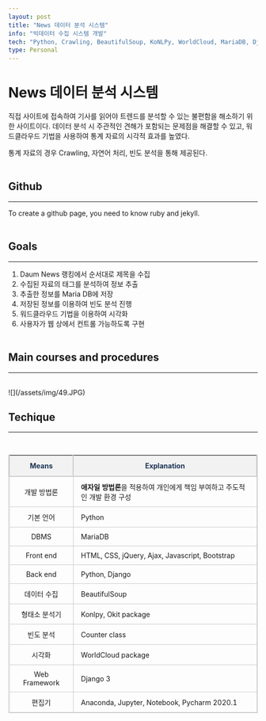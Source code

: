 ```yaml
---
layout: post
title: "News 데이터 분석 시스템"
info: "빅데이터 수집 시스템 개발"
tech: "Python, Crawling, BeautifulSoup, KoNLPy, WorldCloud, MariaDB, Django, Pycharm, HTML, CSS, jQuery, 	Ajax, Bootstrap"
type: Personal
---
```


<style>
  table {
      border-collapse: collapse;
      border-top: 1px solid #ccc;
      border-left: 1px solid #ccc;
      border-right: 1px solid #ccc;
      border-bottom: 1px solid #ccc;
  }
  table thead th {
  	  border-left: 2px solid #ccc;
  	  border-right: 2px solid #ccc;
  	  border-bottom: 2px solid #ccc;
      background-color: #F2F2F2;
      text-align: center;
      line-height: 1.5;
      padding: 10px;
      font-weight: bold;
      vertical-align: middle;
      color: #1b3453;
  }
  table td {
      padding: 10px 15px;
      vertical-align: middle;
      border-left: 1px solid #ccc;
      border-right: 1px solid #ccc;
      border-bottom: 1px solid #ccc;
}
</style>

# News 데이터 분석 시스템

직접 사이트에 접속하여 기사를 읽어야 트렌드를 분석할 수 있는 불편함을 해소하기 위한 사이트이다. 데이터 분석 시 주관적인 견해가 포함되는 문제점을 해결할 수 있고, 워드클라우드 기법을 사용하여 통계 자료의 시각적 효과를 높였다.

통계 자료의 경우 Crawling, 자연어 처리, 빈도 분석을 통해 제공된다.<br><br>


## Github
---
To create a github page, you need to know ruby and jekyll.
<br><br>

## Goals
---

1. Daum News 랭킹에서 순서대로 제목을 수집
2. 수집된 자료의 태그를 분석하여 정보 추출
3. 추출한 정보를 Maria DB에 저장
4. 저장된 정보를 이용하여 빈도 분석 진행
5. 워드클라우드 기법을 이용하여 시각화
6. 사용자가 웹 상에서 컨트롤 가능하도록 구현
<br><br>

## Main courses and procedures
---

<br>
![](/assets/img/49.JPG)
<br>

## Techique
---
<br>

| Means | Explanation |
|:--------:|--------|
|개발 방법론|**애자일 방법론**을 적용하여 개인에게 책임 부여하고 주도적인 개발 환경 구성|
|기본 언어|Python|
|DBMS|MariaDB|
|Front end|HTML, CSS, jQuery, Ajax, Javascript, Bootstrap|
|Back end|Python, Django|
|데이터 수집|BeautifulSoup|
|형태소 분석기|Konlpy, Okit package|
|빈도 분석|Counter class|
|시각화|WorldCloud package|
|Web Framework|Django 3|
|편집기|Anaconda, Jupyter, Notebook, Pycharm 2020.1|


